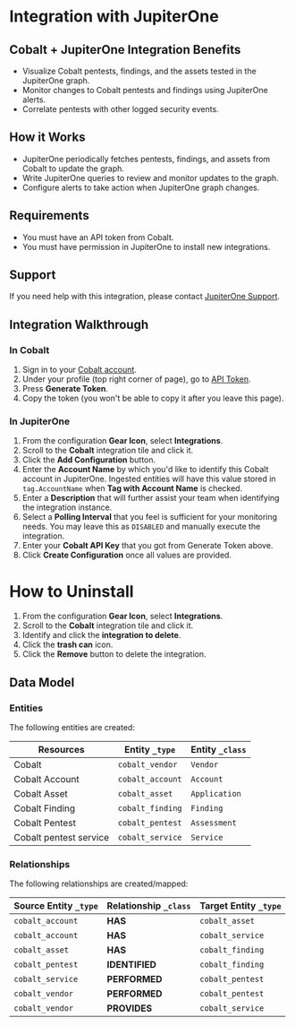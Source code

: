 # Integration with JupiterOne

## Cobalt + JupiterOne Integration Benefits

- Visualize Cobalt pentests, findings, and the assets tested in the JupiterOne
  graph.
- Monitor changes to Cobalt pentests and findings using JupiterOne alerts.
- Correlate pentests with other logged security events.

## How it Works

- JupiterOne periodically fetches pentests, findings, and assets from Cobalt to
  update the graph.
- Write JupiterOne queries to review and monitor updates to the graph.
- Configure alerts to take action when JupiterOne graph changes.

## Requirements

- You must have an API token from Cobalt.
- You must have permission in JupiterOne to install new integrations.

## Support

If you need help with this integration, please contact
[JupiterOne Support](https://support.jupiterone.io).

## Integration Walkthrough

### In Cobalt

1. Sign in to your [Cobalt account](https://app.cobalt.io/users/sign_in).
2. Under your profile (top right corner of page), go to [API
   Token](https://app.cobalt.io/settings/api-token).
3. Press **Generate Token**.
4. Copy the token (you won't be able to copy it after you leave this page).

### In JupiterOne

1. From the configuration **Gear Icon**, select **Integrations**.
2. Scroll to the **Cobalt** integration tile and click it.
3. Click the **Add Configuration** button.
4. Enter the **Account Name** by which you'd like to identify this Cobalt
   account in JupiterOne. Ingested entities will have this value stored in
   `tag.AccountName` when **Tag with Account Name** is checked.
5. Enter a **Description** that will further assist your team when identifying
   the integration instance.
6. Select a **Polling Interval** that you feel is sufficient for your monitoring
   needs. You may leave this as `DISABLED` and manually execute the integration.
7. Enter your **Cobalt API Key** that you got from Generate Token above.
8. Click **Create Configuration** once all values are provided.

# How to Uninstall

1. From the configuration **Gear Icon**, select **Integrations**.
2. Scroll to the **Cobalt** integration tile and click it.
3. Identify and click the **integration to delete**.
4. Click the **trash can** icon.
5. Click the **Remove** button to delete the integration.

<!-- {J1_DOCUMENTATION_MARKER_START} -->
<!--
********************************************************************************
NOTE: ALL OF THE FOLLOWING DOCUMENTATION IS GENERATED USING THE
"j1-integration document" COMMAND. DO NOT EDIT BY HAND! PLEASE SEE THE DEVELOPER
DOCUMENTATION FOR USAGE INFORMATION:

https://github.com/JupiterOne/sdk/blob/master/docs/integrations/development.md
********************************************************************************
-->

## Data Model

### Entities

The following entities are created:

| Resources              | Entity `_type`   | Entity `_class` |
| ---------------------- | ---------------- | --------------- |
| Cobalt                 | `cobalt_vendor`  | `Vendor`        |
| Cobalt Account         | `cobalt_account` | `Account`       |
| Cobalt Asset           | `cobalt_asset`   | `Application`   |
| Cobalt Finding         | `cobalt_finding` | `Finding`       |
| Cobalt Pentest         | `cobalt_pentest` | `Assessment`    |
| Cobalt pentest service | `cobalt_service` | `Service`       |

### Relationships

The following relationships are created/mapped:

| Source Entity `_type` | Relationship `_class` | Target Entity `_type` |
| --------------------- | --------------------- | --------------------- |
| `cobalt_account`      | **HAS**               | `cobalt_asset`        |
| `cobalt_account`      | **HAS**               | `cobalt_service`      |
| `cobalt_asset`        | **HAS**               | `cobalt_finding`      |
| `cobalt_pentest`      | **IDENTIFIED**        | `cobalt_finding`      |
| `cobalt_service`      | **PERFORMED**         | `cobalt_pentest`      |
| `cobalt_vendor`       | **PERFORMED**         | `cobalt_pentest`      |
| `cobalt_vendor`       | **PROVIDES**          | `cobalt_service`      |

<!--
********************************************************************************
END OF GENERATED DOCUMENTATION AFTER BELOW MARKER
********************************************************************************
-->
<!-- {J1_DOCUMENTATION_MARKER_END} -->
